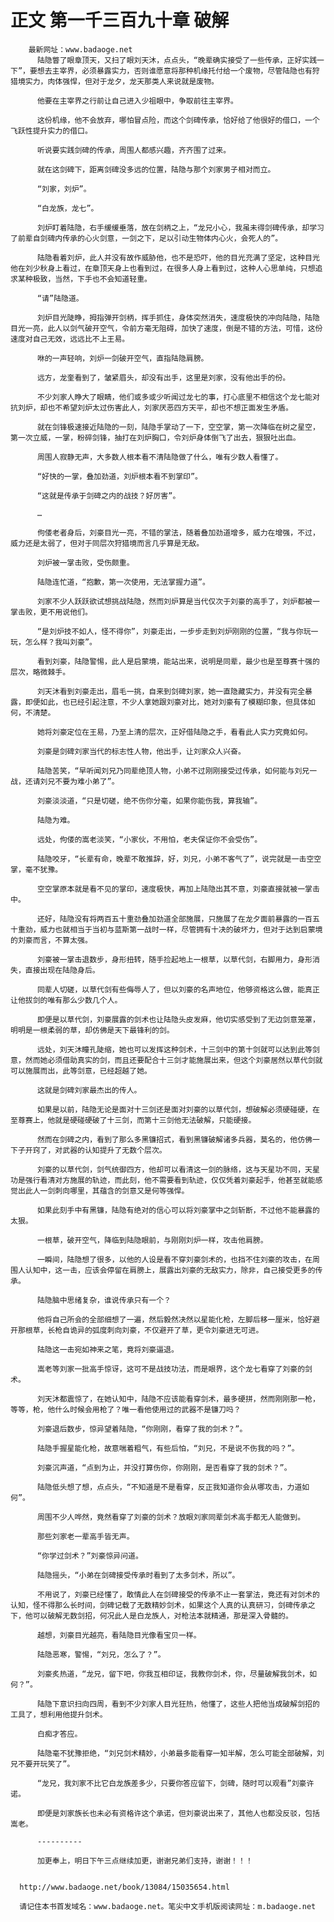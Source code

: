 # 正文 第一千三百九十章 破解
        最新网址：www.badaoge.net
          陆隐瞥了眼章顶天，又扫了眼刘天沐，点点头，“晚辈确实接受了一些传承，正好实践一下”，要想去主宰界，必须暴露实力，否则谁愿意将那种机缘托付给一个废物，尽管陆隐也有狩猎境实力，肉体强悍，但对于龙夕，龙天那类人来说就是废物。
      
          他要在主宰界之行前让自己进入少祖眼中，争取前往主宰界。
      
          这份机缘，他不会放弃，哪怕冒点险，而这个剑碑传承，恰好给了他很好的借口，一个飞跃性提升实力的借口。
      
          听说要实践剑碑的传承，周围人都感兴趣，齐齐围了过来。
      
          就在这剑碑下，距离剑碑没多远的位置，陆隐与那个刘家男子相对而立。
      
          “刘家，刘炉”。
      
          “白龙族，龙七”。
      
          刘炉盯着陆隐，右手缓缓垂落，放在剑柄之上，“龙兄小心，我虽未得剑碑传承，却学习了前辈自剑碑内传承的心火剑意，一剑之下，足以引动生物体内心火，会死人的”。
      
          陆隐看着刘炉，此人并没有故作威胁他，也不是恐吓，他的目光充满了坚定，这种目光他在刘少秋身上看过，在章顶天身上也看到过，在很多人身上看到过，这种人心思单纯，只想追求某种极致，当然，下手也不会知道轻重。
      
          “请”陆隐道。
      
          刘炉目光陡睁，拇指弹开剑柄，挥手抓住，身体突然消失，速度极快的冲向陆隐，陆隐目光一亮，此人以剑气破开空气，令前方毫无阻碍，加快了速度，倒是不错的方法，可惜，这份速度对自己无效，远远比不上王易。
      
          咻的一声轻响，刘炉一剑破开空气，直指陆隐肩膀。
      
          远方，龙奎看到了，皱紧眉头，却没有出手，这里是刘家，没有他出手的份。
      
          不少刘家人睁大了眼睛，他们或多或少听闻过龙七的事，打心底里不相信这个龙七能对抗刘炉，却也不希望刘炉太过伤害此人，刘家厌恶四方天平，却也不想正面发生矛盾。
      
          就在剑锋极速接近陆隐的一刻，陆隐手掌动了一下，空空掌，第一次降临在树之星空，第一次立威，一掌，粉碎剑锋，抽打在刘炉胸口，令刘炉身体倒飞了出去，狠狠吐出血。
      
          周围人寂静无声，大多数人根本看不清陆隐做了什么，唯有少数人看懂了。
      
          “好快的一掌，叠加劲道，刘炉根本看不到掌印”。
      
          “这就是传承于剑碑之内的战技？好厉害”。
      
          …
      
          佝偻老者身后，刘豪目光一亮，不错的掌法，随着叠加劲道增多，威力在增强，不过，威力还是太弱了，但对于同层次狩猎境而言几乎算是无敌。
      
          刘炉被一掌击败，受伤颇重。
      
          陆隐连忙道，“抱歉，第一次使用，无法掌握力道”。
      
          刘家不少人跃跃欲试想挑战陆隐，然而刘炉算是当代仅次于刘豪的高手了，刘炉都被一掌击败，更不用说他们。
      
          “是刘炉技不如人，怪不得你”，刘豪走出，一步步走到刘炉刚刚的位置，“我与你玩一玩，怎么样？我叫刘豪”。
      
          看到刘豪，陆隐警惕，此人是启蒙境，能站出来，说明是同辈，最少也是至尊赛十强的层次，略微棘手。
      
          刘天沐看到刘豪走出，眉毛一挑，自来到剑碑刘家，她一直隐藏实力，并没有完全暴露，即便如此，也已经引起注意，不少人拿她跟刘豪对比，她对刘豪有了模糊印象，但具体如何，不清楚。
      
          她将刘豪定位在王易，乃至上清的层次，正好借陆隐之手，看看此人实力究竟如何。
      
          刘豪是剑碑刘家当代的标志性人物，他出手，让刘家众人兴奋。
      
          陆隐苦笑，“早听闻刘兄乃同辈绝顶人物，小弟不过刚刚接受过传承，如何能与刘兄一战，还请刘兄不要为难小弟了”。
      
          刘豪淡淡道，“只是切磋，绝不伤你分毫，如果你能伤我，算我输”。
      
          陆隐为难。
      
          远处，佝偻的嵩老淡笑，“小家伙，不用怕，老夫保证你不会受伤”。
      
          陆隐咬牙，“长辈有命，晚辈不敢推辞，好，刘兄，小弟不客气了”，说完就是一击空空掌，毫不犹豫。
      
          空空掌原本就是看不见的掌印，速度极快，再加上陆隐出其不意，刘豪直接就被一掌击中。
      
          还好，陆隐没有将两百五十重劲叠加劲道全部施展，只施展了在龙夕面前暴露的一百五十重劲，威力也就相当于当初与蓝斯第一战时一样，尽管拥有十决的破坏力，但对于达到启蒙境的刘豪而言，不算太强。
      
          刘豪被一掌击退数步，身形扭转，随手捡起地上一根草，以草代剑，右脚用力，身形消失，直接出现在陆隐身后。
      
          同辈人切磋，以草代剑有些侮辱人了，但以刘豪的名声地位，他够资格这么做，能真正让他拔剑的唯有那么少数几个人。
      
          即便是以草代剑，刘豪展露的剑术也让陆隐头皮发麻，他切实感受到了无边剑意笼罩，明明是一根柔弱的草，却仿佛是天下最锋利的剑。
      
          远处，刘天沐瞳孔陡缩，她也可以发挥这种剑术，十三剑中的第十剑就可以达到此等剑意，然而她必须借助真实的剑，而且还要配合十三剑才能施展出来，但这个刘豪居然以草代剑就可以施展而出，此等剑意，已经超越了她。
      
          这就是剑碑刘家最杰出的传人。
      
          如果是以前，陆隐无论是面对十三剑还是面对刘豪的以草代剑，想破解必须硬碰硬，在至尊赛上，他就是硬碰硬破了十三剑，而第十三剑他无法破解，只能硬接。
      
          然而在剑碑之内，看到了那么多黑镰招式，看到黑镰破解诸多兵器，莫名的，他仿佛一下子开窍了，对武器的认知提升了无数个层次。
      
          刘豪的以草代剑，剑气统御四方，他却可以看清这一剑的脉络，这与天星功不同，天星功是强行看清对方施展的轨迹，而此刻，他不需要看到轨迹，仅仅凭着刘豪起手，他甚至就能感觉出此人一剑刺向哪里，其蕴含的剑意又是何等强悍。
      
          如果此刻手中有黑镰，陆隐有绝对的信心可以将刘豪掌中之剑斩断，不过他不能暴露的太狠。
      
          一根草，破开空气，降临到陆隐眼前，与刚刚刘炉一样，攻击他肩膀。
      
          一瞬间，陆隐想了很多，以他的人设是看不穿刘豪剑术的，也挡不住刘豪的攻击，在周围人认知中，这一击，应该会停留在肩膀上，展露出刘豪的无敌实力，除非，自己接受更多的传承。
      
          陆隐脑中思绪复杂，谁说传承只有一个？
      
          他将自己所会的全部细想了一遍，然后毅然决然以星能化枪，左脚后移一厘米，恰好避开那根草，长枪自诡异的弧度刺向刘豪，不仅避开了草，更令刘豪进无可进。
      
          陆隐这一击宛如神来之笔，竟将刘豪逼退。
      
          嵩老等刘家一批高手惊讶，这可不是战技功法，而是眼界，这个龙七看穿了刘豪的剑术。
      
          刘天沐都震惊了，在她认知中，陆隐不应该能看穿剑术，最多硬拼，然而刚刚那一枪，等等，枪，他什么时候会用枪了？唯一看他使用过的武器不是镰刀吗？
      
          刘豪退后数步，惊异望着陆隐，“你刚刚，看穿了我的剑术？”。
      
          陆隐手握星能化枪，故意喘着粗气，有些后怕，“刘兄，不是说不伤我的吗？”。
      
          刘豪沉声道，“点到为止，并没打算伤你，你刚刚，是否看穿了我的剑术？”。
      
          陆隐低头想了想，点点头，“不知道是不是看穿，反正我知道你会从哪攻击，力道如何”。
      
          周围不少人哗然，竟然看穿了刘豪的剑术？放眼刘家同辈剑术高手都无人能做到。
      
          那些刘家老一辈高手皆无声。
      
          “你学过剑术？”刘豪惊异问道。
      
          陆隐摇头，“小弟在剑碑接受传承时看到了太多剑术，所以”。
      
          不用说了，刘豪已经懂了，敢情此人在剑碑接受的传承不止一套掌法，竟还有对剑术的认知，怪不得那么长时间，剑碑记载了无数精妙剑术，如果这个人真的认真研习，剑碑传承之下，他可以破解无数剑招，何况此人是白龙族人，对枪法本就精通，那是深入骨髓的。
      
          越想，刘豪目光越亮，看陆隐目光像看宝贝一样。
      
          陆隐恶寒，警惕，“刘兄，怎么了？”。
      
          刘豪炙热道，“龙兄，留下吧，你我互相印证，我教你剑术，你，尽量破解我剑术，如何？”。
      
          陆隐下意识扫向四周，看到不少刘家人目光狂热，他懂了，这些人把他当成破解剑招的工具了，想利用他提升剑术。
      
          白痴才答应。
      
          陆隐毫不犹豫拒绝，“刘兄剑术精妙，小弟最多能看穿一知半解，怎么可能全部破解，刘兄不要开玩笑了”。
      
          “龙兄，我刘家不比它白龙族差多少，只要你答应留下，剑碑，随时可以观看”刘豪许诺。
      
          即便是刘家族长也未必有资格许这个承诺，但刘豪说出来了，其他人也都没反驳，包括嵩老。
      
          ----------
      
          加更奉上，明日下午三点继续加更，谢谢兄弟们支持，谢谢！！！
      
      
      http://www.badaoge.net/book/13084/15035654.html
      
      请记住本书首发域名：www.badaoge.net。笔尖中文手机版阅读网址：m.badaoge.net